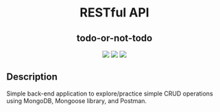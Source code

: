 <h1 align="center">RESTful API</h1>

<h2 align="center"> todo-or-not-todo</h2>
  
<p align="center">
    <img src="https://img.shields.io/badge/node.js-6DA55F?style=for-the-badge&logo=node.js&logoColor=white"/>
    <img src="https://img.shields.io/badge/MongoDB-%234ea94b.svg?style=for-the-badge&logo=mongodb&logoColor=white">
    <img src="https://img.shields.io/badge/Postman-FF6C37?style=for-the-badge&logo=postman&logoColor=white"  />
    
</p>

## Description

Simple back-end application to explore/practice simple CRUD operations using MongoDB, Mongoose library, and Postman.
